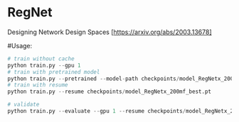 # RegNet
Designing Network Design Spaces [https://arxiv.org/abs/2003.13678]

#Usage:
```python
# train without cache
python train.py --gpu 1
# train with pretrained model
python train.py --pretrained --model-path checkpoints/model_RegNetx_200mf_best.pt
# train with resume
python train.py --resume checkpoints/model_RegNetx_200mf_best.pt

# validate
python train.py --evaluate --gpu 1 --resume checkpoints/model_RegNetx_200mf_best.pt
```